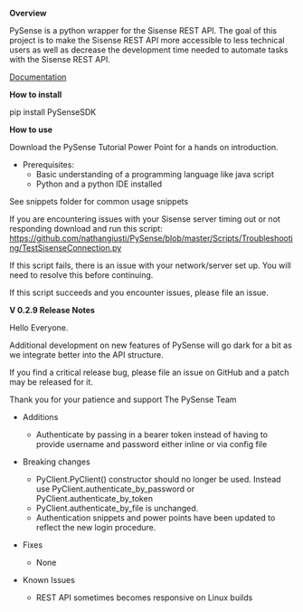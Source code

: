 **Overview**

PySense is a python wrapper for the Sisense REST API. The goal of this project is to make the Sisense REST API more accessible to less technical users as well as decrease the development time needed to automate tasks with the Sisense REST API.

[Documentation](https://htmlpreview.github.io/?https://github.com/nathangiusti/PySense/blob/master/Documentation/index.html)

**How to install**

pip install PySenseSDK

**How to use**

Download the PySense Tutorial Power Point for a hands on introduction. 
- Prerequisites:
    - Basic understanding of a programming language like java script
    - Python and a python IDE installed

See snippets folder for common usage snippets

If you are encountering issues with your Sisense server timing out or not responding download and run this script:
https://github.com/nathangiusti/PySense/blob/master/Scripts/Troubleshooting/TestSisenseConnection.py

If this script fails, there is an issue with your network/server set up. You will need to resolve this before continuing. 

If this script succeeds and you encounter issues, please file an issue. 

**V 0.2.9 Release Notes**

Hello Everyone. 

Additional development on new features of PySense will go dark for a bit as we integrate better into the API structure. 

If you find a critical release bug, please file an issue on GitHub and a patch may be released for it. 

Thank you for your patience and support
The PySense Team

- Additions
    - Authenticate by passing in a bearer token instead of having to provide username and password either inline or via config file

- Breaking changes
    - PyClient.PyClient() constructor should no longer be used. Instead use PyClient.authenticate_by_password or PyClient.authenticate_by_token
    - PyClient.authenticate_by_file is unchanged. 
    - Authentication snippets and power points have been updated to reflect the new login procedure. 

- Fixes
    - None
	
- Known Issues
    - REST API sometimes becomes responsive on Linux builds